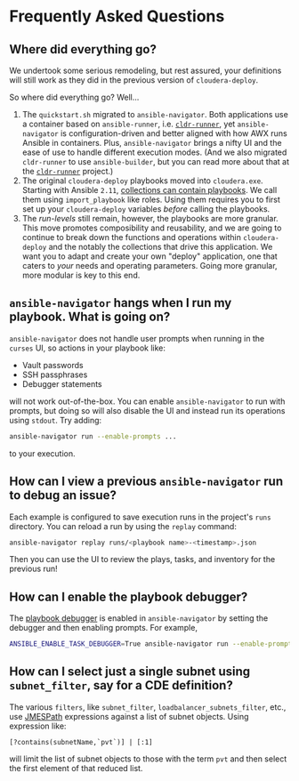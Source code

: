 # Frequently Asked Questions

## Where did everything go?

We undertook some serious remodeling, but rest assured, your definitions will still work as they did in the previous version of `cloudera-deploy`.  

So where did everything go? Well...

1. The `quickstart.sh` migrated to `ansible-navigator`. Both applications use a container based on `ansible-runner`, i.e. [`cldr-runner`](https://github.com/cloudera-labs/cldr-runner), yet `ansible-navigator` is configuration-driven and better aligned with how AWX runs Ansible in containers. Plus, `ansible-navigator` brings a nifty UI and the ease of use to handle different execution modes. (And we also migrated `cldr-runner` to use `ansible-builder`, but you can read more about that at the [`cldr-runner`](https://github.com/cloudera-labs/cldr-runner) project.)
1. The original `cloudera-deploy` playbooks moved into `cloudera.exe`. Starting with Ansible `2.11`, [collections can contain playbooks](https://docs.ansible.com/ansible/latest/collections_guide/collections_using_playbooks.html#using-a-playbook-from-a-collection). We call them using `import_playbook` like roles. Using them requires you to first set up your `cloudera-deploy` variables _before_ calling the playbooks.
1. The _run-levels_ still remain, however, the playbooks are more granular. This move promotes composibility and reusability, and we are going to continue to break down the functions and operations within `cloudera-deploy` and the notably the collections that drive this application. We want you to adapt and create your own "deploy" application, one that caters to _your_ needs and operating parameters. Going more granular, more modular is key to this end.

## `ansible-navigator` hangs when I run my playbook. What is going on?

`ansible-navigator` does not handle user prompts when running in the `curses` UI, so actions in your playbook like:

* Vault passwords
* SSH passphrases
* Debugger statements

will not work out-of-the-box. You can enable `ansible-navigator` to run with prompts, but doing so will also disable the UI and instead run its operations using `stdout`.  Try adding:

```bash
ansible-navigator run --enable-prompts ...
```

to your execution.

## How can I view a previous `ansible-navigator` run to debug an issue?

Each example is configured to save execution runs in the project's `runs` directory. You can reload a run by using the `replay` command:

```bash
ansible-navigator replay runs/<playbook name>-<timestamp>.json
```

Then you can use the UI to review the plays, tasks, and inventory for the previous run!

## How can I enable the playbook debugger?

The [playbook debugger](https://docs.ansible.com/ansible/latest/playbook_guide/playbooks_debugger.html) is enabled in `ansible-navigator` by setting the debugger and then enabling prompts. For example,

```bash
ANSIBLE_ENABLE_TASK_DEBUGGER=True ansible-navigator run --enable-prompts main.yml
```

## How can I select just a single subnet using `subnet_filter`, say for a CDE definition?

The various `filters`, like `subnet_filter`, `loadbalancer_subnets_filter`, etc., use [JMESPath](https://jmespath.org/) expressions against a list of subnet objects. Using expression like:

```jmespath
[?contains(subnetName,`pvt`)] | [:1]
```

will limit the list of subnet objects to those with the term `pvt` and then select the first element of that reduced list.